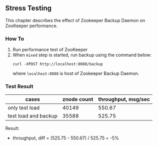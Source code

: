 ## Stress Testing

This chapter describes the effect of Zookeeper Backup Daemon on ZooKeeper performance.

### How To

1. Run performance test of ZooKeeper
2. When `mixed` step is started, run backup using the command below:
   ```
   curl -XPOST http://localhost:8080/backup
   ```
   where `localhost:8080` is host of Zookeeper Backup Daemon.

### Test Result

| cases                | znode count | throughput, msg/sec |
| -------------------- | ----------- | ------------------- |
| only test load       | 40149       | 550.67              |
| test load and backup | 35588       | 525.75              |

Result:
* throughput, diff = (525.75 - 550.67) / 525.75 = -5%
